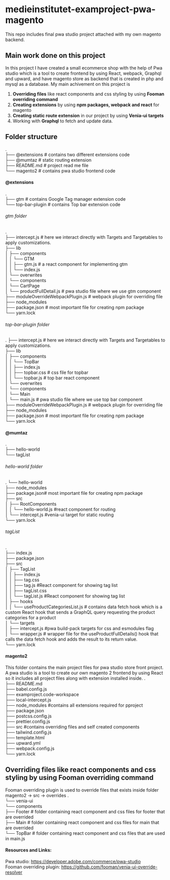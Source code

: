  # medieinstitutet-examproject-pwa-magento
This repo includes final pwa studio project attached with my own magento backend.

## Main work done on this project
In this project I have created a small ecommerce shop with the help of Pwa studio which is a tool to create frontend by using React, webpack, Graphql and upward, and have magento store as backend that is created in php and mysql as a database.
My main achivement on this project is 
<ol><li><b>Overriding files</b> like react components and css styling by using <b>Fooman overriding command</b></li>
 <li><b>Creating extensions</b> by using <b>npm packages, webpack and react</b> for magento</li>
 <li><b>Creating static route extension</b> in our project by using <b>Venia-ui targets</b></li>
 <li>Working with <b>Graphql</b> to fetch and update data.</li>
 </ol>

## Folder structure
.<br>
├── @extensions     # contains two different extensions code<br>
├── @mumtaz         # static routing extension<br> 
├── README.md       # project read me file<br>
└── magento2        # contains pwa studio frontend code<br>

#### @extensions
.<br>
├── gtm          # contains Google Tag manager extension code<br>
└── top-bar-plugin  # contains Top bar extension code<br>

###### gtm folder
.<br>
├── intercept.js # here we interact directly with Targets        and Targetables to apply customizations.<br>
├── lib<br>
│   ├── components<br>
│   │   └── GTM<br>
│   │       ├── gtm.js  # a react component for           implementing gtm<br> 
│   │       └── index.js<br> 
│   └── overwrites<br>
│       └── components<br>
│           └── CartPage<br>
│               └── productFullDetail.js # pwa studio file where we use gtm component<br>
├── moduleOverrideWebpackPlugin.js # webpack plugin for overriding file<br>
├── node_modules<br>
├── package.json # most important file for creating npm package<br>
└── yarn.lock<br>

###### top-bar-plugin folder
.
├── intercept.js # here we interact directly with Targets        and Targetables to apply customizations.<br>
├── lib<br>
│   ├── components<br>
│   │   └── TopBar<br>
│   │       ├── index.js<br>
│   │       ├── topbar.css # css file for topbar<br>
│   │       └── topbar.js  # top bar react component<br> 
│   └── overwrites<br>
│       └── components<br>
│           └── Main<br>
│               └── main.js # pwa studio file where we use top bar component<br>
├── moduleOverrideWebpackPlugin.js # webpack plugin for overriding file<br>
├── node_modules<br>
├── package.json # most important file for creating npm package<br>
└── yarn.lock<br>

#### @mumtaz
.<br>
├── hello-world<br>
└── tagList<br>

###### hello-world folder
.
└── hello-world<br>
    ├── node_modules<br>
    ├── package.json# most important file for creating npm package<br>
    ├── src<br>
    │   ├── RootComponents<br>
    │   │   └── hello-world.js #react component for routing<br>
    │   └── intercept.js #venia-ui target for static routing<br>
    └── yarn.lock<br>

###### tagList
.<br>
├── index.js<br>
├── package.json<br>
├── src<br>
│   ├── TagList<br>
│   │   ├── index.js<br>
│   │   ├── tag.css<br>
│   │   ├── tag.js #React component for showing tag list<br>
│   │   ├── tagList.css<br>
│   │   └── tagList.js #React component for showing tag list<br>
│   ├── hooks<br>
│   │   └── useProductCategoriesList.js # contains data fetch hook which is a custom React hook that sends a GraphQL query requesting the product categories for a product<br>
│   └── targets<br>
│       ├── intercept.js #pwa build-pack targets for css and esmodules flag <br>
│       └── wrapper.js # wrapper file for the useProductFullDetails() hook that calls the data fetch hook and adds the result to its return value.<br>
└── yarn.lock

#### magento2 
This folder contains the main project files for pwa studio store front project. A pwa studio is a tool to create our own magento 2 frontend by using React so it includes all project files along with extension installed inside.
.<br>
├── README.md<br>
├── babel.config.js<br>
├── examproject.code-workspace<br>
├── local-intercept.js<br> 
├── node_modules #contains all extensions required for pproject<br>
├── package.json<br> 
├── postcss.config.js<br>
├── prettier.config.js<br>
├── src #contains overriding files and self created components<br>
├── tailwind.config.js<br>
├── template.html<br>
├── upward.yml<br>
├── webpack.config.js<br>
└── yarn.lock<br>

## Overriding files like react components and css styling by using Fooman overriding command
Fooman overriding plugin is used to override files that exists inside folder magento2 -> src -> overrides
.<br>
└── venia-ui<br>
    └── components<br>
        ├── Footer # folder containing react component and css files for footer that are overrided<br>
        ├── Main # folder containing react component and css files for main that are overrided<br>
        └── TopBar # folder containing react component and css files that are used in main.js<br>

#### Resources and Links:
Pwa studio: https://developer.adobe.com/commerce/pwa-studio<br>
Fooman overriding plugin: https://github.com/fooman/venia-ui-override-resolver
  
